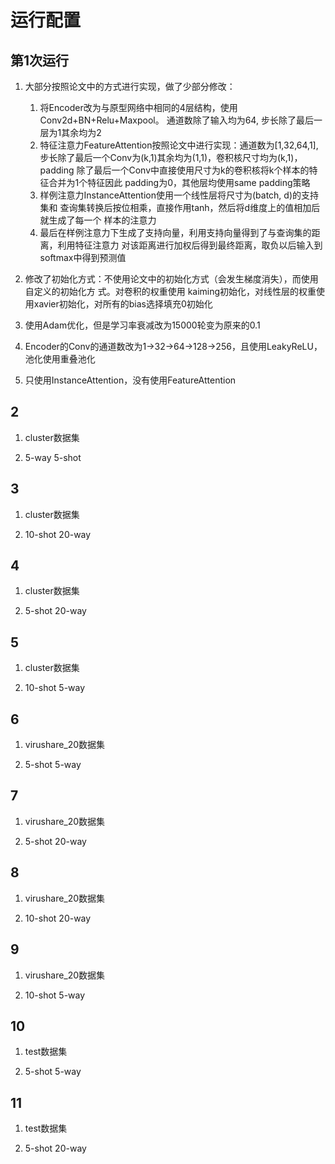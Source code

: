 # 运行配置

## 第1次运行

1. 大部分按照论文中的方式进行实现，做了少部分修改：
    1. 将Encoder改为与原型网络中相同的4层结构，使用Conv2d+BN+Relu+Maxpool。
        通道数除了输入均为64, 步长除了最后一层为1其余均为2
    2. 特征注意力FeatureAttention按照论文中进行实现：通道数为[1,32,64,1],
        步长除了最后一个Conv为(k,1)其余均为(1,1)，卷积核尺寸均为(k,1)，padding
        除了最后一个Conv中直接使用尺寸为k的卷积核将k个样本的特征合并为1个特征因此
        padding为0，其他层均使用same padding策略
    3. 样例注意力InstanceAttention使用一个线性层将尺寸为(batch, d)的支持集和
        查询集转换后按位相乘，直接作用tanh，然后将d维度上的值相加后就生成了每一个
        样本的注意力
    4. 最后在样例注意力下生成了支持向量，利用支持向量得到了与查询集的距离，利用特征注意力
        对该距离进行加权后得到最终距离，取负以后输入到softmax中得到预测值

2. 修改了初始化方式：不使用论文中的初始化方式（会发生梯度消失），而使用自定义的初始化方
    式。对卷积的权重使用
    kaiming初始化，对线性层的权重使用xavier初始化，对所有的bias选择填充0初始化
    
3. 使用Adam优化，但是学习率衰减改为15000轮变为原来的0.1

4. Encoder的Conv的通道数改为1->32->64->128->256，且使用LeakyReLU，池化使用重叠池化

5. 只使用InstanceAttention，没有使用FeatureAttention

## 2

1. cluster数据集

2. 5-way 5-shot

## 3

1. cluster数据集

2. 10-shot 20-way  

## 4

1. cluster数据集

2. 5-shot 20-way

## 5

1. cluster数据集

2. 10-shot 5-way

## 6

1. virushare_20数据集

2. 5-shot 5-way

## 7

1. virushare_20数据集

2. 5-shot 20-way

## 8 
1. virushare_20数据集

2. 10-shot 20-way

## 9

1. virushare_20数据集

2. 10-shot 5-way

## 10

1. test数据集

2. 5-shot 5-way

## 11

1. test数据集

2. 5-shot 20-way


